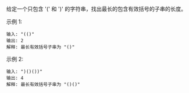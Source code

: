 给定一个只包含 '(' 和 ')' 的字符串，找出最长的包含有效括号的子串的长度。

示例 1:

    输入: "(()"
    输出: 2
    解释: 最长有效括号子串为 "()"

示例 2:

    输入: ")()())"
    输出: 4
    解释: 最长有效括号子串为 "()()"
